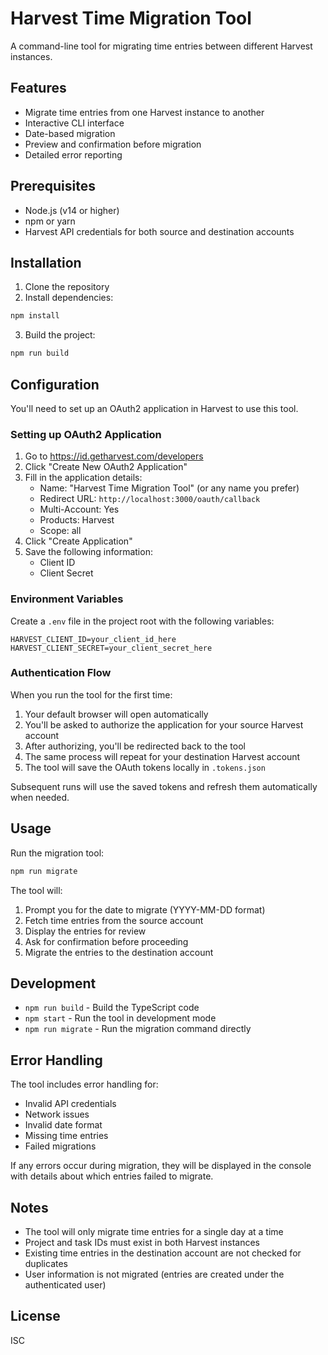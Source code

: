 # Harvest Time Migration Tool

A command-line tool for migrating time entries between different Harvest instances.

## Features

- Migrate time entries from one Harvest instance to another
- Interactive CLI interface
- Date-based migration
- Preview and confirmation before migration
- Detailed error reporting

## Prerequisites

- Node.js (v14 or higher)
- npm or yarn
- Harvest API credentials for both source and destination accounts

## Installation

1. Clone the repository
2. Install dependencies:
```bash
npm install
```
3. Build the project:
```bash
npm run build
```

## Configuration

You'll need to set up an OAuth2 application in Harvest to use this tool.

### Setting up OAuth2 Application

1. Go to https://id.getharvest.com/developers
2. Click "Create New OAuth2 Application"
3. Fill in the application details:
   - Name: "Harvest Time Migration Tool" (or any name you prefer)
   - Redirect URL: `http://localhost:3000/oauth/callback`
   - Multi-Account: Yes
   - Products: Harvest
   - Scope: all
4. Click "Create Application"
5. Save the following information:
   - Client ID
   - Client Secret

### Environment Variables

Create a `.env` file in the project root with the following variables:

```env
HARVEST_CLIENT_ID=your_client_id_here
HARVEST_CLIENT_SECRET=your_client_secret_here
```

### Authentication Flow

When you run the tool for the first time:
1. Your default browser will open automatically
2. You'll be asked to authorize the application for your source Harvest account
3. After authorizing, you'll be redirected back to the tool
4. The same process will repeat for your destination Harvest account
5. The tool will save the OAuth tokens locally in `.tokens.json`

Subsequent runs will use the saved tokens and refresh them automatically when needed.

## Usage

Run the migration tool:

```bash
npm run migrate
```

The tool will:
1. Prompt you for the date to migrate (YYYY-MM-DD format)
2. Fetch time entries from the source account
3. Display the entries for review
4. Ask for confirmation before proceeding
5. Migrate the entries to the destination account

## Development

- `npm run build` - Build the TypeScript code
- `npm start` - Run the tool in development mode
- `npm run migrate` - Run the migration command directly

## Error Handling

The tool includes error handling for:
- Invalid API credentials
- Network issues
- Invalid date format
- Missing time entries
- Failed migrations

If any errors occur during migration, they will be displayed in the console with details about which entries failed to migrate.

## Notes

- The tool will only migrate time entries for a single day at a time
- Project and task IDs must exist in both Harvest instances
- Existing time entries in the destination account are not checked for duplicates
- User information is not migrated (entries are created under the authenticated user)

## License

ISC
